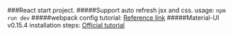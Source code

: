 ###React start project.
#####Support auto refresh jsx and css.
usage: `npm run dev`
#####webpack config tutorial: [Reference link](https://fakefish.github.io/react-webpack-cookbook/index.html)
#####Material-UI v0.15.4 installation steps: [Official tutorial](http://www.material-ui.com/#/get-started/installation)